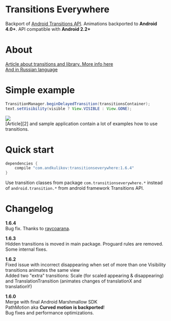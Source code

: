 Transitions Everywhere
============
Backport of [Android Transitions API][1]. Animations backported to <b>Android 4.0+</b>. API compatible with <b>Android 2.2+</b>

About
============
[Article about transitions and library. More info here][2]<br>
[And in Russian language][3]

Simple example
============
```java
TransitionManager.beginDelayedTransition(transitionsContainer);
text.setVisibility(visible ? View.VISIBLE : View.GONE);      
```
<img src="https://habrastorage.org/files/c51/b1e/b26/c51b1eb26fb941698ad5a1368d06603b.gif"/>
<br>[Article][2] and sample application contain a lot of examples how to use transitions.

Quick start
============
```groovy
dependencies {
    compile "com.andkulikov:transitionseverywhere:1.6.4"
}
```
Use transition classes from package `com.transitionseverywhere.*` instead of `android.transition.*` from android framework Transitions API.<br>

Changelog
============
<b>1.6.4</b><br>
Bug fix. Thanks to [raycoarana][4].

<b>1.6.3</b><br>
Hidden transitions is moved in main package. Proguard rules are removed. Some internal fixes.

<b>1.6.2</b><br>
Fixed issue with incorrect disappearing when set of more than one Visibility transitions animates the same view
<br>Added two "extra" transitions: Scale (for scaled appearing & disappearing) and TranslationTransition (animates changes of translationX and translationY)

<b>1.6.0</b><br>
Merge with final Android Marshmallow SDK<br>
PathMotion aka <b>Curved motion is backported</b>!<br>
Bug fixes and performance optimizations.

[1]: http://developer.android.com/reference/android/transition/package-summary.html
[2]: https://medium.com/@andkulikov/animate-all-the-things-transitions-in-android-914af5477d50
[3]: http://habrahabr.ru/post/243363/
[4]: https://github.com/raycoarana
